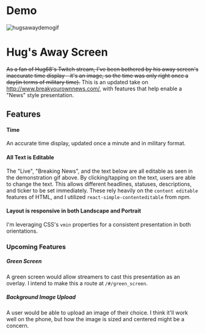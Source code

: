 # Demo
![hugsawaydemogif](https://user-images.githubusercontent.com/6300995/37747961-ec6343c6-2d3e-11e8-87fb-f7676c889ef5.gif)

# Hug's Away Screen
~~As a fan of Hug68's Twitch stream, I've been bothered by his away screen's inaccurate time display - it's an image, so the time was only right once a day(in terms of military time).~~ This is an updated take on http://www.breakyourownnews.com/, with features that help enable a "News" style presentation.

## Features

#### Time 
An accurate time display, updated once a minute and in military format. 

#### All Text is Editable 
The "Live", "Breaking News", and the text below are all editable as seen in the demonstration gif above. By clicking/tapping on the text, users are able to change the text. This allows different headlines, statuses, descriptions, and ticker to be set immediately. These rely heavily on the `content editable` features of HTML, and I utilized `react-simple-contenteditable` from npm. 

#### Layout is responsive in both Landscape and Portrait 
I'm leveraging CSS's `vmin` properties for a consistent presentation in both orientations. 

### Upcoming Features

##### Green Screen
A green screen would allow streamers to cast this presentation as an overlay. I intend to make this a route at `/#/green_screen`. 

##### Background Image Upload
A user would be able to upload an image of their choice. I think it'll work well on the phone, but how the image is sized and centered might be a concern.